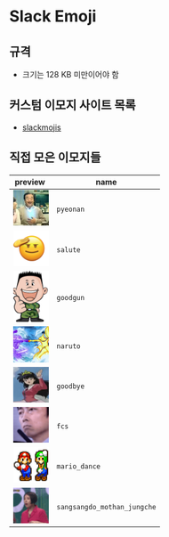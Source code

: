 # Slack Emoji

## 규격

- 크기는 128 KB 미만이어야 함

## 커스텀 이모지 사이트 목록

- [slackmojis](https://slackmojis.com/)

## 직접 모은 이모지들

| <div style="width:60px;">preview</div>                      | name                        |
| ----------------------------------------------------------- | --------------------------- |
| <img src="/src/pyeonan.jpg" width="64px">                   | `pyeonan`                   |
| <img src="/src/salute.png" width="64px">                    | `salute`                    |
| <img src="/src/goodgun.png" width="64px">                   | `goodgun`                   |
| <img src="/src/naruto.png" width="64px">                    | `naruto`                    |
| <img src="/src/goodbye.png" width="64px">                   | `goodbye`                   |
| <img src="/src/fcs.gif" width="64px">                       | `fcs`                       |
| <img src="/src/mario_dance.gif" width="64px">               | `mario_dance`               |
| <img src="/src/sangsangdo_mothan_jungche.gif" width="64px"> | `sangsangdo_mothan_jungche` |
